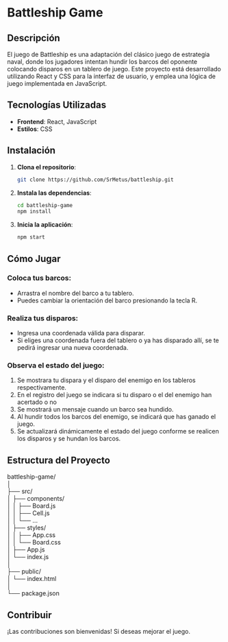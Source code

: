 # Battleship Game

## Descripción

El juego de Battleship es una adaptación del clásico juego de estrategia naval, donde los jugadores intentan hundir los barcos del oponente colocando disparos en un tablero de juego. Este proyecto está desarrollado utilizando React y CSS para la interfaz de usuario, y emplea una lógica de juego implementada en JavaScript.

## Tecnologías Utilizadas

- **Frontend**: React, JavaScript
- **Estilos**: CSS

## Instalación

1. **Clona el repositorio**:
    ```bash
   git clone https://github.com/SrMetus/battleship.git

2. **Instala las dependencias**:

    ```bash
    cd battleship-game
    npm install

3. **Inicia la aplicación**:

    ```bash
    npm start

## Cómo Jugar
### Coloca tus barcos:

- Arrastra el nombre del barco a tu tablero.
- Puedes cambiar la orientación del barco presionando la tecla R.

### Realiza tus disparos:

- Ingresa una coordenada válida para disparar.
- Si eliges una coordenada fuera del tablero o ya has disparado allí, se te pedirá ingresar una nueva coordenada.

### Observa el estado del juego:
1. Se mostrara tu dispara y el disparo del enemigo en los tableros respectivamente.
2. En el registro del juego se indicara si tu disparo o el del enemigo han acertado o no
3. Se mostrará un mensaje cuando un barco sea hundido.
4. Al hundir todos los barcos del enemigo, se indicará que has ganado el juego.
5. Se actualizará dinámicamente el estado del juego conforme se realicen los disparos y se hundan los barcos.

## Estructura del Proyecto
battleship-game/  
│  
├── src/  
│   ├── components/  
│   │   ├── Board.js  
│   │   ├── Cell.js  
│   │   └── ...  
│   ├── styles/  
│   │   ├── App.css  
│   │   └── Board.css  
│   ├── App.js  
│   └── index.js  
│  
├── public/  
│   └── index.html  
│  
└── package.json  

## Contribuir
¡Las contribuciones son bienvenidas! Si deseas mejorar el juego.